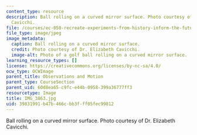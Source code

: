 ```yaml
---
content_type: resource
description: Ball rolling on a curved mirror surface. Photo courtesy of Dr. Elizabeth
  Cavicchi.
file: /courses/ec-050-recreate-experiments-from-history-inform-the-future-from-the-past-galileo-january-iap-2010/39831991b47b466cbb3fff05fec99812_IMG_3863.jpg
file_type: image/jpeg
image_metadata:
  caption: Ball rolling on a curved mirror surface.
  credit: Photo courtesy of Dr. Elizabeth Cavicchi.
  image-alt: Photo of a golf ball rolling on a curved mirror surface.
learning_resource_types: []
license: https://creativecommons.org/licenses/by-nc-sa/4.0/
ocw_type: OCWImage
parent_title: Observations and Motion
parent_type: CourseSection
parent_uid: 60d8ea65-c9fc-e44b-0958-399a36777ff3
resourcetype: Image
title: IMG_3863.jpg
uid: 39831991-b47b-466c-bb3f-ff05fec99812
---
```

Ball rolling on a curved mirror surface. Photo courtesy of Dr. Elizabeth Cavicchi.